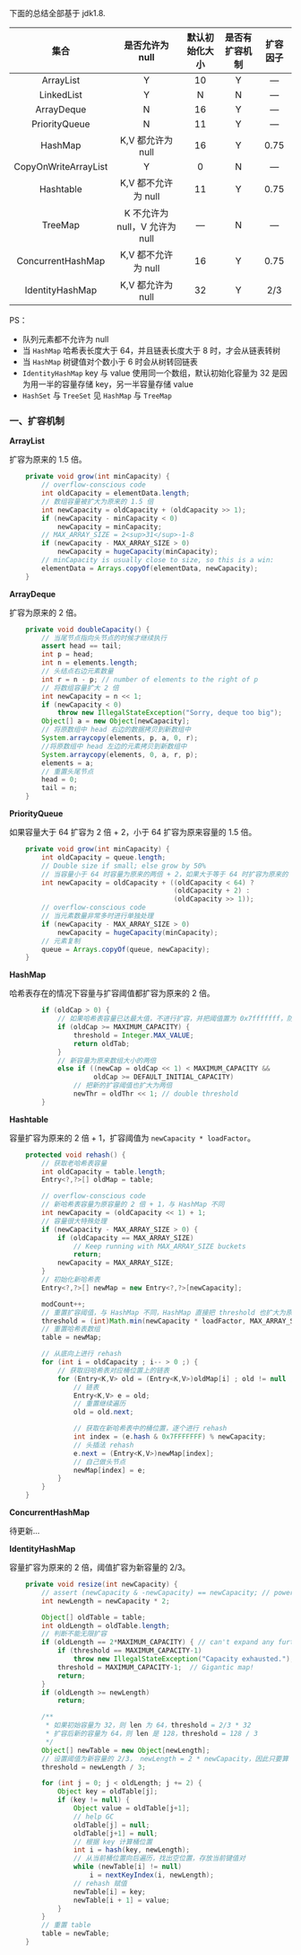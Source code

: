 下面的总结全部基于 jdk1.8.

| 集合 | 是否允许为 null | 默认初始化大小 | 是否有扩容机制 | 扩容因子 |
| :------: | :------: | :------: | :------: | :------: |
| ArrayList | Y | 10 | Y| — |
| LinkedList | Y | N | N | — |
| ArrayDeque | N | 16 | Y | — |
| PriorityQueue | N | 11 | Y | — |
| HashMap | K,V 都允许为 null  | 16 | Y | 0.75 |
| CopyOnWriteArrayList | Y  | 0 | N | — |
| Hashtable | K,V 都不允许为 null  | 11 | Y | 0.75 |
| TreeMap | K 不允许为 null，V 允许为 null  | — | N | — |
| ConcurrentHashMap | K,V 都不允许为 null  | 16 | Y | 0.75 |
| IdentityHashMap | K,V 都允许为 null  | 32 | Y | 2/3 |

PS：
- 队列元素都不允许为 null
- 当 `HashMap` 哈希表长度大于 64，并且链表长度大于 8 时，才会从链表转树
- 当 `HashMap` 树键值对个数小于 6 时会从树转回链表
- `IdentityHashMap` key 与 value 使用同一个数组，默认初始化容量为 32 是因为用一半的容量存储 key，另一半容量存储 value
- `HashSet` 与 `TreeSet` 见 `HashMap` 与 `TreeMap` 


### 一、扩容机制

**ArrayList**

扩容为原来的 1.5 倍。

``` java
    private void grow(int minCapacity) {
        // overflow-conscious code
        int oldCapacity = elementData.length;
        // 数组容量被扩大为原来的 1.5 倍
        int newCapacity = oldCapacity + (oldCapacity >> 1);
        if (newCapacity - minCapacity < 0)
            newCapacity = minCapacity;
        // MAX_ARRAY_SIZE = 2<sup>31</sup>-1-8
        if (newCapacity - MAX_ARRAY_SIZE > 0)
            newCapacity = hugeCapacity(minCapacity);
        // minCapacity is usually close to size, so this is a win:
        elementData = Arrays.copyOf(elementData, newCapacity);
    }
```

**ArrayDeque**

扩容为原来的 2 倍。

``` java
    private void doubleCapacity() {
        // 当尾节点指向头节点的时候才继续执行
        assert head == tail;
        int p = head;
        int n = elements.length;
        // 头结点右边元素数量
        int r = n - p; // number of elements to the right of p
        // 将数组容量扩大 2 倍
        int newCapacity = n << 1;
        if (newCapacity < 0)
            throw new IllegalStateException("Sorry, deque too big");
        Object[] a = new Object[newCapacity];
        // 将原数组中 head 右边的数据拷贝到新数组中
        System.arraycopy(elements, p, a, 0, r);
        //将原数组中 head 左边的元素拷贝到新数组中
        System.arraycopy(elements, 0, a, r, p);
        elements = a;
        // 重置头尾节点
        head = 0;
        tail = n;
    }
```

**PriorityQueue**

如果容量大于 64 扩容为 2 倍 + 2，小于 64 扩容为原来容量的 1.5 倍。

``` java
    private void grow(int minCapacity) {
        int oldCapacity = queue.length;
        // Double size if small; else grow by 50%
        // 当容量小于 64 时容量为原来的两倍 + 2，如果大于等于 64 时扩容为原来的 1.5 倍
        int newCapacity = oldCapacity + ((oldCapacity < 64) ?
                                         (oldCapacity + 2) :
                                         (oldCapacity >> 1));
        // overflow-conscious code
        // 当元素数量非常多时进行单独处理
        if (newCapacity - MAX_ARRAY_SIZE > 0)
            newCapacity = hugeCapacity(minCapacity);
        // 元素复制
        queue = Arrays.copyOf(queue, newCapacity);
    }
```

**HashMap**

哈希表存在的情况下容量与扩容阈值都扩容为原来的 2 倍。

``` java
        if (oldCap > 0) {
            // 如果哈希表容量已达最大值，不进行扩容，并把阈值置为 0x7fffffff，防止再次调用扩容函数
            if (oldCap >= MAXIMUM_CAPACITY) {
                threshold = Integer.MAX_VALUE;
                return oldTab;
            }
            // 新容量为原来数组大小的两倍
            else if ((newCap = oldCap << 1) < MAXIMUM_CAPACITY &&
                     oldCap >= DEFAULT_INITIAL_CAPACITY)
                // 把新的扩容阈值也扩大为两倍
                newThr = oldThr << 1; // double threshold
        }
```

**Hashtable**

容量扩容为原来的 2 倍 + 1，扩容阈值为 `newCapacity * loadFactor`。

``` java
    protected void rehash() {
        // 获取老哈希表容量
        int oldCapacity = table.length;
        Entry<?,?>[] oldMap = table;

        // overflow-conscious code
        // 新哈希表容量为原容量的 2 倍 + 1，与 HashMap 不同
        int newCapacity = (oldCapacity << 1) + 1;
        // 容量很大特殊处理
        if (newCapacity - MAX_ARRAY_SIZE > 0) {
            if (oldCapacity == MAX_ARRAY_SIZE)
                // Keep running with MAX_ARRAY_SIZE buckets
                return;
            newCapacity = MAX_ARRAY_SIZE;
        }
        // 初始化新哈希表
        Entry<?,?>[] newMap = new Entry<?,?>[newCapacity];

        modCount++;
        // 重置扩容阈值，与 HashMap 不同，HashMap 直接把 threshold 也扩大为原来的两倍
        threshold = (int)Math.min(newCapacity * loadFactor, MAX_ARRAY_SIZE + 1);
        // 重置哈希表数组
        table = newMap;

        // 从底向上进行 rehash
        for (int i = oldCapacity ; i-- > 0 ;) {
            // 获取旧哈希表对应桶位置上的链表
            for (Entry<K,V> old = (Entry<K,V>)oldMap[i] ; old != null ; ) {
                // 链表
                Entry<K,V> e = old;
                // 重置继续遍历
                old = old.next;

                // 获取在新哈希表中的桶位置，逐个进行 rehash
                int index = (e.hash & 0x7FFFFFFF) % newCapacity;
                // 头插法 rehash
                e.next = (Entry<K,V>)newMap[index];
                // 自己做头节点
                newMap[index] = e;
            }
        }
    }
```

**ConcurrentHashMap**

待更新...

**IdentityHashMap**

容量扩容为原来的 2 倍，阈值扩容为新容量的 2/3。

``` java
    private void resize(int newCapacity) {
        // assert (newCapacity & -newCapacity) == newCapacity; // power of 2
        int newLength = newCapacity * 2;

        Object[] oldTable = table;
        int oldLength = oldTable.length;
        // 判断不能无限扩容
        if (oldLength == 2*MAXIMUM_CAPACITY) { // can't expand any further
            if (threshold == MAXIMUM_CAPACITY-1)
                throw new IllegalStateException("Capacity exhausted.");
            threshold = MAXIMUM_CAPACITY-1;  // Gigantic map!
            return;
        }
        if (oldLength >= newLength)
            return;

        /**
         * 如果初始容量为 32，则 len 为 64，threshold = 2/3 * 32
         * 扩容后新的容量为 64，则 len 是 128，threshold = 128 / 3
         */
        Object[] newTable = new Object[newLength];
        // 设置阈值为新容量的 2/3， newLength = 2 * newCapacity，因此只要算 1/3 即可
        threshold = newLength / 3;

        for (int j = 0; j < oldLength; j += 2) {
            Object key = oldTable[j];
            if (key != null) {
                Object value = oldTable[j+1];
                // help GC
                oldTable[j] = null;
                oldTable[j+1] = null;
                // 根据 key 计算桶位置
                int i = hash(key, newLength);
                // 从当前桶位置向后遍历，找出空位置，存放当前键值对
                while (newTable[i] != null)
                    i = nextKeyIndex(i, newLength);
                // rehash 赋值
                newTable[i] = key;
                newTable[i + 1] = value;
            }
        }
        // 重置 table
        table = newTable;
    }
```